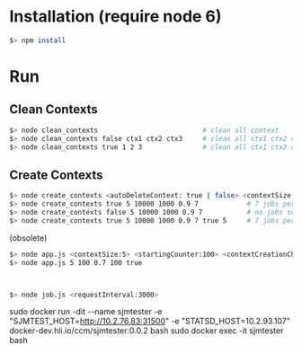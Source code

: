 # Installation (require node 6) 

```bash
$> npm install
```

# Run


## Clean Contexts
```bash
$> node clean_contexts                          # clean all context
$> node clean_contexts false ctx1 ctx2 ctx3     # clean all ctx1 ctx2 ctx3
$> node clean_contexts true 1 2 3               # clean all ctx1 ctx2 ctx3
```

## Create Contexts
```bash
$> node create_contexts <autoDeleteContext: true | false> <contextSize:5> <startingCounter:100> <requestInterval:1000> <contextCreationChance:0.7> <jobsPerContext: 8> <createSubcohortJob> <number_of_subcohort: 5>_
$> node create_contexts true 5 10000 1000 0.9 7            # 7 jobs per context and context will be removed after all jobs are done
$> node create_contexts false 5 10000 1000 0.9 7           # no jobs submitted, and context is created and delete randomly with probability of 0.9
$> node create_contexts true 5 10000 1000 0.9 7 true 5     # 7 jobs per context and context will be removed when all subcohort jobs are done
```



(obsolete)
```bash
$> node app.js <contextSize:5> <startingCounter:100> <contextCreationChance:0.7> <requestInterval:1000> <clearExistingContext:false>
$> node app.js 5 100 0.7 100 true



$> node job.js <requestInterval:3000>
```


sudo docker run -dit --name sjmtester -e "SJMTEST_HOST=http://10.2.76.83:31500" -e "STATSD_HOST=10.2.93.107" docker-dev.hli.io/ccm/sjmtester:0.0.2 bash
sudo docker exec -it sjmtester bash
